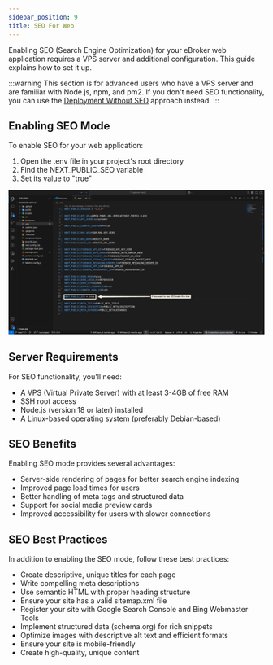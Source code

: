 ```yaml
---
sidebar_position: 9
title: SEO For Web
---
```


Enabling SEO (Search Engine Optimization) for your eBroker web application requires a VPS server and additional configuration. This guide explains how to set it up.

:::warning
This section is for advanced users who have a VPS server and are familiar with Node.js, npm, and pm2. If you don't need SEO functionality, you can use the [Deployment Without SEO](/docs/website/deploy-website-without-seo) approach instead.
:::

## Enabling SEO Mode

To enable SEO for your web application:

1. Open the .env file in your project's root directory
2. Find the NEXT_PUBLIC_SEO variable
3. Set its value to "true"

 ![Out Folder](/img/website/images/make-SEO-true.png)

## Server Requirements

For SEO functionality, you'll need:

- A VPS (Virtual Private Server) with at least 3-4GB of free RAM
- SSH root access
- Node.js (version 18 or later) installed
- A Linux-based operating system (preferably Debian-based)

## SEO Benefits

Enabling SEO mode provides several advantages:

- Server-side rendering of pages for better search engine indexing
- Improved page load times for users
- Better handling of meta tags and structured data
- Support for social media preview cards
- Improved accessibility for users with slower connections

## SEO Best Practices

In addition to enabling the SEO mode, follow these best practices:

- Create descriptive, unique titles for each page
- Write compelling meta descriptions
- Use semantic HTML with proper heading structure
- Ensure your site has a valid sitemap.xml file
- Register your site with Google Search Console and Bing Webmaster Tools
- Implement structured data (schema.org) for rich snippets
- Optimize images with descriptive alt text and efficient formats
- Ensure your site is mobile-friendly
- Create high-quality, unique content

